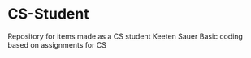# CS-Student
Repository for items made as a CS student
Keeten Sauer
Basic coding based on assignments for CS
